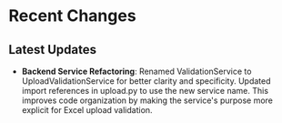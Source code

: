 # Recent Changes

## Latest Updates
- **Backend Service Refactoring**: Renamed ValidationService to UploadValidationService for better clarity and specificity. Updated import references in upload.py to use the new service name. This improves code organization by making the service's purpose more explicit for Excel upload validation.